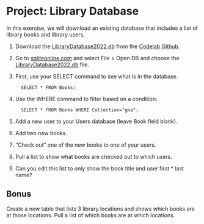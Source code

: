 <h1>Project: Library Database</h1>

In this exercise, we will download an existing database that includes a list of library books and library users. 

1. Download the <a href="https://github.com/LibraryCodeLab/LibraryDBusingSQL/blob/master/LibraryDatabase2022.db)">LibraryDatabase2022.db</a> from the <a href="https://github.com/LibraryCodeLab">Codelab Github</a>.  

2. Go to <a href="https://sqliteonline.com/">sqliteonline.com</a> and select File > Open DB and choose the <a href="https://github.com/LibraryCodeLab/LibraryDBusingSQL/blob/master/LibraryDatabase2022.db">LibraryDatabase2022.db</a> file. 

3. First, use your SELECT command to see what is in the database. 

         SELECT * FROM Books; 

4. Use the WHERE command to filter based on a condition: 

         SELECT * FROM Books WHERE Collection="gna"; 

5. Add a new user to your Users database (leave Book field blank). 

6. Add two new books. 

7. “Check out” one of the new books to one of your users. 

8. Pull a list to show what books are checked out to which users. 

9. Can you edit this list to only show the book title and user first * last name? 

<h2>Bonus</h2> Create a new table that lists 3 library locations and shows which books are at those locations. Pull a list of which books are at which locations. 


